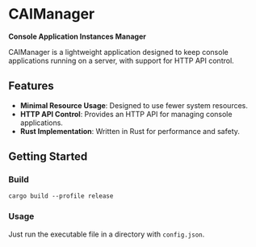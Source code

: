 # CAIManager

**Console Application Instances Manager**

CAIManager is a lightweight application designed to keep console applications running on a server, with support for HTTP API control.

## Features

- **Minimal Resource Usage**: Designed to use fewer system resources.
- **HTTP API Control**: Provides an HTTP API for managing console applications.
- **Rust Implementation**: Written in Rust for performance and safety.

## Getting Started

### Build

```
cargo build --profile release
```

### Usage

Just run the executable file in a directory with `config.json`.
